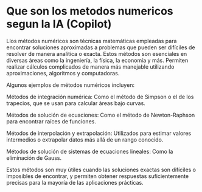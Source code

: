 # Que son los metodos numericos segun la IA (Copilot)

Llos métodos numéricos son técnicas matemáticas empleadas para encontrar soluciones aproximadas a problemas que pueden ser difíciles de resolver de manera analítica o exacta. Estos métodos son esenciales en diversas áreas como la ingeniería, la física, la economía y más. Permiten realizar cálculos complicados de manera más manejable utilizando aproximaciones, algoritmos y computadoras.

Algunos ejemplos de métodos numéricos incluyen:

Métodos de integración numérica: Como el método de Simpson o el de los trapecios, que se usan para calcular áreas bajo curvas.

Métodos de solución de ecuaciones: Como el método de Newton-Raphson para encontrar raíces de funciones.

Métodos de interpolación y extrapolación: Utilizados para estimar valores intermedios o extrapolar datos más allá de un rango conocido.

Métodos de solución de sistemas de ecuaciones lineales: Como la eliminación de Gauss.

Estos métodos son muy útiles cuando las soluciones exactas son difíciles o imposibles de encontrar, y permiten obtener respuestas suficientemente precisas para la mayoría de las aplicaciones prácticas.
